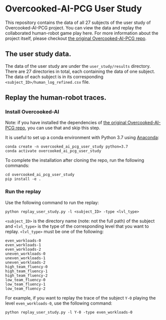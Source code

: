 # Overcooked-AI-PCG User Study

This repository contains the data of all 27 subjects of the user study of Overcooked-AI-PCG project. You can view the data and replay the collaborated human-robot game play here. For more information about the project itself, please checkout [the original Overcooked-AI-PCG repo](https://github.com/icaros-usc/overcooked_ai).

## The user study data.

The data of the user study are under the `user_study/results` directory. There are 27 directories in total, each containing the data of one subject. The data of each subject is in its corresponding `<subject_ID>/human_log_refined.csv` file.


## Replay the human-robot traces.

### Install Overcooked-AI

Note: if you have installed the dependencies of [the original Overcooked-AI-PCG repo](https://github.com/icaros-usc/overcooked_ai), you can use that and skip this step.

It is useful to set up a conda environment with Python 3.7 using
[Anaconda](https://www.anaconda.com/products/individual):

```
conda create -n overcooked_ai_pcg_user_study python=3.7
conda activate overcooked_ai_pcg_user_study
```

To complete the installation after cloning the repo, run the following commands:

```
cd overcooked_ai_pcg_user_study
pip install -e .
```

### Run the replay

Use the following command to run the replay:

```
python replay_user_study.py -l <subject_ID> -type <lvl_type>
```

`<subject_ID>` is the directory name (note: not the full path) of the subject and `<lvl_type>` is the type of the corresponding level that you want to replay. `<lvl_type>` must be one of the following:
```
even_workloads-0
even_workloads-1
even_workloads-2
uneven_workloads-0
uneven_workloads-1
uneven_workloads-2
high_team_fluency-0
high_team_fluency-1
high_team_fluency-2
low_team_fluency-0
low_team_fluency-1
low_team_fluency-2
```
For example, if you want to replay the trace of the subject `Y-0` playing the level `even_workloads-0`, use the following command:

```
python replay_user_study.py -l Y-0 -type even_workloads-0
```